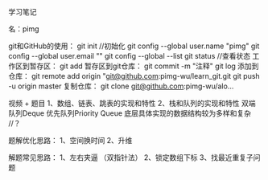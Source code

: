 学习笔记

名：pimg

git和GitHub的使用：
git init //初始化
git config --global user.name "pimg"
git config --global user.email ""
git config --global --list
git status	//查看状态
工作区到暂存区： git add
暂存区到git仓库： git commit -m "注释"
git log
添加到仓库： git remote add origin "git@github.com:pimg-wu/learn_git.git
git push -u origin master
复制仓库： git clone git@github.com:pimg-wu/alo...

视频 + 题目
1、数组、链表、跳表的实现和特性
2、栈和队列的实现和特性
	双端队列Deque
	优先队列Priority Queue
	底层具体实现的数据结构较为多样和复杂  //？
	
题解优化思路：
1、空间换时间
2、升维

解题常见思路：
1、左右夹逼 （双指针法）
2、锁定数组下标
3、找最近重复子问题